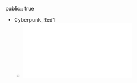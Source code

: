 public:: true

- Cyberpunk_Red1
	- ![Cyberpunk_Red.pdf](../assets/Cyberpunk_Red_1755890258178_0.pdf)